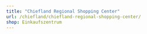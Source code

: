 ```yaml
---
title: "Chiefland Regional Shopping Center"
url: /chiefland/chiefland-regional-shopping-center/
shop: Einkaufszentrum
---
```

